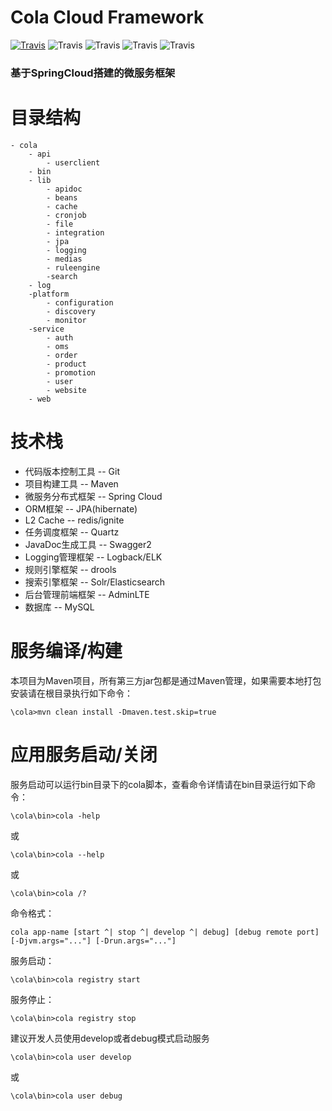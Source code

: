 # Cola Cloud Framework
[![Travis](https://travis-ci.org/cola-framework/cola-cloud.svg?branch=master)](https://travis-ci.org/cola-framework/cola)   ![Travis](https://img.shields.io/badge/release-v0.0.1-green.svg?sytle=flag)  ![Travis](https://img.shields.io/badge/language-java-orange.svg?sytle=flag)   ![Travis](https://img.shields.io/badge/platform-win32%20%7C%20win64%20%7C%20osx64%20%7C%20linux64-lightgrey.svg) ![Travis](https://img.shields.io/badge/license-Apache--2.0-blue.svg)
### 基于SpringCloud搭建的微服务框架

# 目录结构
```
- cola
    - api
        - userclient
    - bin
    - lib
        - apidoc
        - beans
        - cache
        - cronjob
        - file
        - integration
        - jpa
        - logging
        - medias
        - ruleengine
        -search
    - log
    -platform
        - configuration
        - discovery
        - monitor
    -service
        - auth
        - oms
        - order
        - product
        - promotion
        - user
        - website
    - web
```

# 技术栈
- 代码版本控制工具 -- Git<br/>
- 项目构建工具 -- Maven<br/>
- 微服务分布式框架 -- Spring Cloud<br/>
- ORM框架 -- JPA(hibernate)<br/>
- L2 Cache -- redis/ignite<br/>
- 任务调度框架 -- Quartz<br/>
- JavaDoc生成工具 -- Swagger2<br/>
- Logging管理框架 -- Logback/ELK<br/>
- 规则引擎框架 -- drools<br/>
- 搜索引擎框架 -- Solr/Elasticsearch<br/>
- 后台管理前端框架 -- AdminLTE<br/>
- 数据库 -- MySQL<br/>



# 服务编译/构建
本项目为Maven项目，所有第三方jar包都是通过Maven管理，如果需要本地打包安装请在根目录执行如下命令：<br/>
```
\cola>mvn clean install -Dmaven.test.skip=true
```
# 应用服务启动/关闭
服务启动可以运行bin目录下的cola脚本，查看命令详情请在bin目录运行如下命令：
```
\cola\bin>cola -help
```
或
```
\cola\bin>cola --help
```
或
```
\cola\bin>cola /?
```
命令格式：
```
cola app-name [start ^| stop ^| develop ^| debug] [debug remote port] [-Djvm.args="..."] [-Drun.args="..."]
```
服务启动：
```
\cola\bin>cola registry start
```
服务停止：
```
\cola\bin>cola registry stop
```
建议开发人员使用develop或者debug模式启动服务
```
\cola\bin>cola user develop
```
或
```
\cola\bin>cola user debug
```